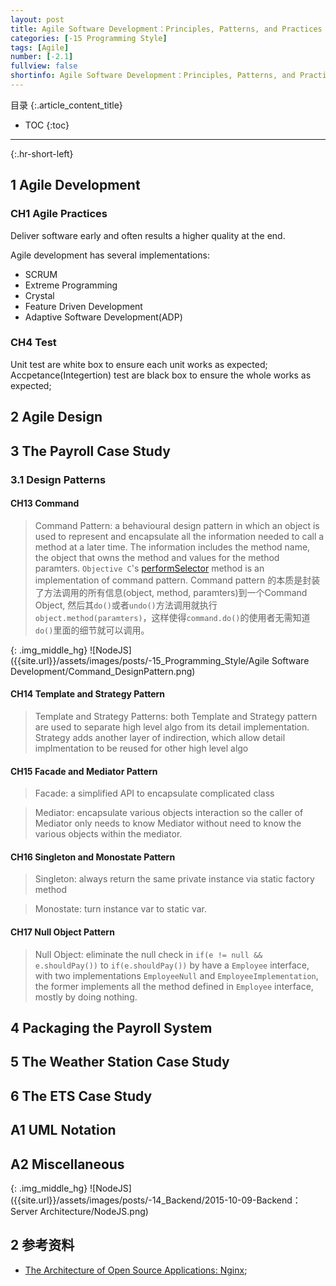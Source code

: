 ```yaml
---
layout: post
title: Agile Software Development：Principles, Patterns, and Practices
categories: [-15 Programming Style]
tags: [Agile]
number: [-2.1]
fullview: false
shortinfo: Agile Software Development：Principles, Patterns, and Practices
---
```

目录
{:.article_content_title}


* TOC
{:toc}

---
{:.hr-short-left}

## 1 Agile Development

### CH1 Agile Practices

Deliver software early and often results a higher quality at the end.

Agile development has several implementations:

- SCRUM
- Extreme Programming
- Crystal
- Feature Driven Development
- Adaptive Software Development(ADP)

### CH4 Test

Unit test are white box to ensure each unit works as expected;
Accpetance(Integertion) test are black box to ensure the whole works as expected;

## 2 Agile Design

## 3 The Payroll Case Study

### 3.1 Design Patterns

#### CH13 Command

> Command Pattern: a behavioural design pattern in which an object is used to represent and encapsulate all the information needed to call a method at a later time. The information includes the method name, the object that owns the method and values for the method paramters. `Objective C`'s [performSelector](https://developer.apple.com/documentation/objectivec/nsobject/1411637-performselector) method is an implementation of command pattern. Command pattern 的本质是封装了方法调用的所有信息(object, method, paramters)到一个Command Object, 然后其`do()`或者`undo()`方法调用就执行`object.method(paramters)`，这样使得`command.do()`的使用者无需知道`do()`里面的细节就可以调用。

{: .img_middle_hg}
![NodeJS]({{site.url}}/assets/images/posts/-15_Programming_Style/Agile Software Development/Command_DesignPattern.png)

#### CH14 Template and Strategy Pattern

> Template and Strategy Patterns: both Template and Strategy pattern are used to separate high level algo from its detail implementation.
Strategy adds another layer of indirection, which allow detail implmentation to be reused for other high level algo

#### CH15 Facade and Mediator Pattern

> Facade: a simplified API to encapsulate complicated class

> Mediator: encapsulate various objects interaction so the caller of Mediator only needs to know Mediator without need to know the various objects within the mediator.

#### CH16 Singleton and Monostate Pattern

> Singleton: always return the same private instance via static factory method

> Monostate: turn instance var to static var.

#### CH17 Null Object Pattern

> Null Object: eliminate the null check in  `if(e != null && e.shouldPay())` to `if(e.shouldPay())` by have a `Employee` interface, with two implementations `EmployeeNull` and `EmployeeImplementation`, the former implements all the method defined in `Employee` interface, mostly by doing nothing.



## 4 Packaging the Payroll System

## 5 The Weather Station Case Study

## 6 The ETS Case Study


## A1 UML Notation

## A2 Miscellaneous


{: .img_middle_hg}
![NodeJS]({{site.url}}/assets/images/posts/-14_Backend/2015-10-09-Backend：Server Architecture/NodeJS.png)

## 2 参考资料 ##

- [The Architecture of Open Source Applications: Nginx](http://www.aosabook.org/en/nginx.html);


